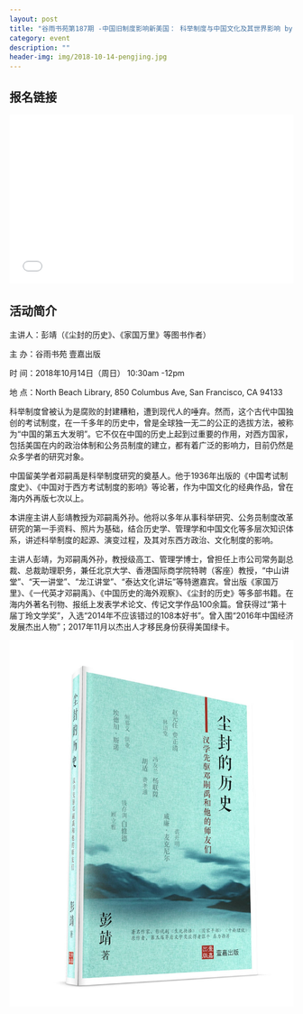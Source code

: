 ```yaml
---
layout: post
title: "谷雨书苑第187期 -中国旧制度影响新美国： 科举制度与中国文化及其世界影响 by 彭靖"
category: event
description: ""
header-img: img/2018-10-14-pengjing.jpg
---
```


## 报名链接
<div style="width:100%; text-align:left;" ><iframe src="//eventbrite.com/tickets-external?eid=50828687974&ref=etckt" frameborder="0" height="300" width="100%" vspace="0" hspace="0" marginheight="5" marginwidth="5" scrolling="auto" allowtransparency="true"></iframe></div>

## 活动简介

主讲人：彭靖（《尘封的历史》、《家国万里》等图书作者）

主   办：谷雨书苑  壹嘉出版

时   间：2018年10月14日（周日） 10:30am -12pm

地   点：North Beach Library, 850 Columbus Ave, San Francisco, CA 94133

 

科举制度曾被认为是腐败的封建糟粕，遭到现代人的唾弃。然而，这个古代中国独创的考试制度，在一千多年的历史中，曾是全球独一无二的公正的选拔方法，被称为“中国的第五大发明”。它不仅在中国的历史上起到过重要的作用，对西方国家，包括美国在内的政治体制和公务员制度的建立，都有着广泛的影响力，目前仍然是众多学者的研究对象。

 

中国留美学者邓嗣禹是科举制度研究的奠基人。他于1936年出版的《中国考试制度史》、《中国对于西方考试制度的影响》等论著，作为中国文化的经典作品，曾在海内外再版七次以上。

 

本讲座主讲人彭靖教授为邓嗣禹外孙。他将以多年从事科举研究、公务员制度改革研究的第一手资料、照片为基础，结合历史学、管理学和中国文化等多层次知识体系，讲述科举制度的起源、演变过程，及其对东西方政治、文化制度的影响。

 

主讲人彭靖，为邓嗣禹外孙，教授级高工、管理学博士，曾担任上市公司常务副总裁、总裁助理职务，兼任北京大学、香港国际商学院特聘（客座）教授，“中山讲堂”、“天一讲堂”、“龙江讲堂”、“泰达文化讲坛”等特邀嘉宾。曾出版《家国万里》、《一代英才邓嗣禹》、《中国历史的海外观察》、《尘封的历史》等多部书籍。在海内外著名刊物、报纸上发表学术论文、传记文学作品100余篇。曾获得过“第十届丁玲文学奖”，入选“2014年不应该错过的108本好书”。曾入围“2016年中国经济发展杰出人物”；2017年11月以杰出人才移民身份获得美国绿卡。

![img](/img/2018-10-14-pengjing.jpg)

